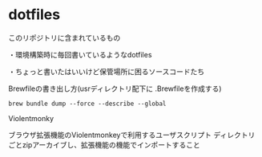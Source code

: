 dotfiles
========
このリポジトリに含まれているもの

・環境構築時に毎回書いているようなdotfiles

・ちょっと書いたはいいけど保管場所に困るソースコードたち

Brewfileの書き出し方(usrディレクトリ配下に .Brewfileを作成する)
```
brew bundle dump --force --describe --global
```

Violentmonky

ブラウザ拡張機能のViolentmonkeyで利用するユーザスクリプト
ディレクトリごとzipアーカイブし、拡張機能の機能でインポートすること


